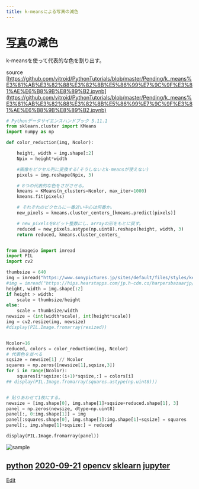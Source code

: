 ```yaml
---
title: k-meansによる写真の減色
---
```


# [写真](/写真)の減色
k-meansを使って代表的な色を割り出す。

source [https://github.com/vitroid/PythonTutorials/blob/master/Pending/k_means%E3%81%AB%E3%82%88%E3%82%8B%E5%86%99%E7%9C%9F%E3%81%AE%E6%B8%9B%E8%89%B2.ipynb](https://github.com/vitroid/PythonTutorials/blob/master/Pending/k_means%E3%81%AB%E3%82%88%E3%82%8B%E5%86%99%E7%9C%9F%E3%81%AE%E6%B8%9B%E8%89%B2.ipynb)

```python
# Pythonデータサイエンスハンドブック 5.11.1
from sklearn.cluster import KMeans
import numpy as np

def color_reduction(img, Ncolor):

    height, width = img.shape[:2]
    Npix = height*width

    #画像をピクセル列に変換する(そうしないとk-meansが使えない)
    pixels = img.reshape(Npix, 3)

    # 8つの代表的な色をさがさせる。
    kmeans = KMeans(n_clusters=Ncolor, max_iter=1000)
    kmeans.fit(pixels)

    # それぞれのピクセルに一番近い中心は何番か。
    new_pixels = kmeans.cluster_centers_[kmeans.predict(pixels)]

    # new_pixelsを8ビット整数にし、arrayの形をもとに戻す。
    reduced = new_pixels.astype(np.uint8).reshape(height, width, 3)
    return reduced, kmeans.cluster_centers_


from imageio import imread
import PIL
import cv2

thumbsize = 640
img = imread("https://www.sonypictures.jp/sites/default/files/styles/keyart_large/public/2018-06/2210060.jpg?itok=lvR6uRxP")
#img = imread("https://hips.hearstapps.com/jp.h-cdn.co/harpersbazaarjp/harpersbazaar-mig/images/celebrity/annehathaway-beauty-181116-hns/14/373570-3-jpn-JP/2018-35.jpg")
height, width = img.shape[:2]
if height > width:
    scale = thumbsize/height
else:
    scale = thumbsize/width
newsize = (int(width*scale), int(height*scale))
img = cv2.resize(img, newsize)
#display(PIL.Image.fromarray(resized))


Ncolor=16
reduced, colors = color_reduction(img, Ncolor)
# 代表色を並べる
sqsize = newsize[1] // Ncolor
squares = np.zeros([newsize[1],sqsize,3])
for i in range(Ncolor):
    squares[i*sqsize:(i+1)*sqsize,:] = colors[i]
## display(PIL.Image.fromarray(squares.astype(np.uint8)))


# 貼りあわせて1枚にする。
newsize = [img.shape[0], img.shape[1]+sqsize+reduced.shape[1], 3]
panel = np.zeros(newsize, dtype=np.uint8)
panel[:, 0:img.shape[1]] = img
panel[:squares.shape[0], img.shape[1]:img.shape[1]+sqsize] = squares
panel[:, img.shape[1]+sqsize:] = reduced

display(PIL.Image.fromarray(panel))
```

![sample](https://i.gyazo.com/d1f155a8e993859ff90a2324d6d6d8f7.png)

[python](/python) [2020-09-21](/2020-09-21) [opencv](/opencv) [sklearn](/sklearn) [jupyter](/jupyter)
----

[Edit](https://github.com/vitroid/vitroid.github.io/edit/master/MD/k-meansによる写真の減色.md)

